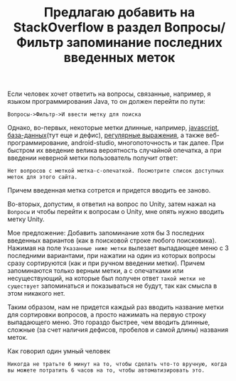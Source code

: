 ﻿---
title: "Предлагаю добавить на StackOverflow в раздел Вопросы/Фильтр запоминание последних введенных меток"
se.owner.user_id: 389694
se.owner.display_name: "Максим Фисман"
se.owner.link: "https://ru.meta.stackoverflow.com/users/389694/%d0%9c%d0%b0%d0%ba%d1%81%d0%b8%d0%bc-%d0%a4%d0%b8%d1%81%d0%bc%d0%b0%d0%bd"
se.link: "https://ru.meta.stackoverflow.com/questions/10975/%d0%9f%d1%80%d0%b5%d0%b4%d0%bb%d0%b0%d0%b3%d0%b0%d1%8e-%d0%b4%d0%be%d0%b1%d0%b0%d0%b2%d0%b8%d1%82%d1%8c-%d0%bd%d0%b0-stackoverflow-%d0%b2-%d1%80%d0%b0%d0%b7%d0%b4%d0%b5%d0%bb-%d0%92%d0%be%d0%bf%d1%80%d0%be%d1%81%d1%8b-%d0%a4%d0%b8%d0%bb%d1%8c%d1%82%d1%80-%d0%b7%d0%b0%d0%bf%d0%be%d0%bc%d0%b8%d0%bd%d0%b0%d0%bd%d0%b8%d0%b5-%d0%bf%d0%be%d1%81%d0%bb%d0%b5%d0%b4%d0%bd%d0%b8"
se.question_id: 10975
se.post_type: question
---
<p>Если человек хочет ответить на вопросы, связанные, например, я языком программирования Java, то он должен перейти по пути:</p>
<p><code>Вопросы-&gt;Фильтр-&gt;И ввести метку для поиска</code></p>
<p>Однако, во-первых, некоторые метки длинные, например, <a href="https://ru.stackoverflow.com/questions/tagged/javascript">javascript</a>, <a href="https://ru.stackoverflow.com/questions/tagged/%d0%b1%d0%b0%d0%b7%d0%b0-%d0%b4%d0%b0%d0%bd%d0%bd%d1%8b%d1%85">база-данных</a>(тут еще и дефис), <a href="https://ru.stackoverflow.com/questions/tagged/%d1%80%d0%b5%d0%b3%d1%83%d0%bb%d1%8f%d1%80%d0%bd%d1%8b%d0%b5-%d0%b2%d1%8b%d1%80%d0%b0%d0%b6%d0%b5%d0%bd%d0%b8%d1%8f">регулярные выражения</a>, а также веб-программирование, android-studio, многопоточность и так далее. При быстром их введение велика вероятность случайной опечатка, а при введении неверной метки пользователь получит ответ:</p>
<p><code>Нет вопросов с меткой метка-с-опечаткой. Посмотрите список доступных меток для этого сайта.</code></p>
<p>Причем введенная метка сотрется и придется вводить ее заново.</p>
<p>Во-вторых, допустим, я ответил на вопрос по Unity, затем нажал на <code>Вопросы</code> и чтобы перейти к вопросам о Unity, мне опять нужно вводить метку Unity.</p>
<p>Мое предложение:
Добавить запоминание хотя бы 3 последних введенных вариантов (как в поисковой строке любого поисковика). Нажимая на поле <code>Указанные ниже метки</code> вылезает выпадающее меню с 3 последними вариантами, при нажатии на один из которых вопросы сразу сортируются (как и при ручном введении метки). Причем запоминаются только верным метки, а с опечатками или несуществующий, на которые был получен ответ <code>такой метки не существует</code> запоминаться и показываться не будут, так как смысла в этом никакого нет.</p>
<p>Таким образом, нам не придется каждый раз вводить название метки для сортировки вопросов, а просто нажимать на первую строку выпадающего меню. Это гораздо быстрее, чем вводить длинные, сложные (за счет наличия дефисов, пробелов и самой длины) названия меток.</p>
<p>Как говорил один умный человек</p>
<pre><code>Никогда не тратьте 6 минут на то, чтобы сделать что-то вручную, когда вы можете потратить 6 часов на то, чтобы автоматизировать это.
</code></pre>
